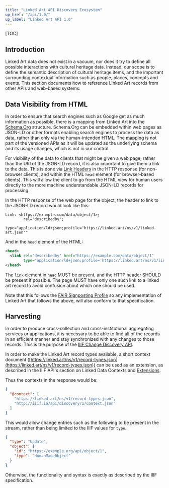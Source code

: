 ```yaml
---
title: "Linked Art API Discovery Ecosystem"
up_href: "/api/1.0/"
up_label: "Linked Art API 1.0"
---
```


[TOC]

## Introduction

Linked Art data does not exist in a vacuum, nor does it try to define all possible interactions with cultural heritage data. Instead, our scope is to define the semantic description of cultural heritage items, and the important surrounding contextual information such as people, places, concepts and events. This section documents how to reference Linked Art records from other APIs and web-based systems.


## Data Visibility from HTML

In order to ensure that search engines such as Google get as much information as possible, there is a mapping from Linked Art into the [Schema.Org](https://schema.org/) structure. Schema.Org can be embedded within web pages as JSON-LD or other formats enabling search engines to process the data as data, rather than only via the human-intended HTML. The [mapping](/cookbook/mappings/schema/) is not part of the versioned APIs as it will be updated as the underlying schema and its usage changes, which is not in our control.

For visibility of the data to clients that might be given a web page, rather than the URI of the JSON-LD record, it is also important to give them a link to the data. This is done via [Link Headers](https://www.rfc-editor.org/rfc/rfc8288.html) in the HTTP response (for non-browser clients), and within the HTML `head` element (for browser-based clients). This will allow the client to go from the HTML view for human users directly to the more machine understandable JSON-LD records for processing.

In the HTTP response of the web page for the object, the header to link to the JSON-LD record would look like this:

```
Link: <https://example.com/data/object/1>;
        rel="describedby";
        type="application/ld+json;profile='https://linked.art/ns/v1/linked-art.json'"
```

And in the `head` element of the HTML:

```XML
<head>
  <link rel="describedby" href="https://example.com/data/object/1" 
        type="application/ld+json;profile='https://linked.art/ns/v1/linked-art.json'"/>
</head>
```

The `link` element in `head` MUST be present, and the HTTP header SHOULD be present if possible. The page MUST have only one such link to a linked art record to avoid confusion about which one should be used.

Note that this follows the [FAIR Signposting Profile](https://signposting.org/FAIR/) so any implementation of Linked Art that follows the above, will also conform to that specification.


## Harvesting

In order to produce cross-collection and cross-institutional aggregating services or applications, it is necessary to be able to find all of the records in an efficient manner and stay synchronized with any changes to those records.  This is the purpose of the [IIIF Change Discovery API](https://iiif.io/api/discovery/). 

In order to make the Linked Art record types available, a short context document ([https://linked.art/ns/v1/record-types.json](https://linked.art/ns/v1/record-types.json)) can be used as an extension, as described in the IIIF API's section on Linked Data Contexts and [Extensions](https://iiif.io/api/discovery/1.0/#342-extensions).

Thus the contexts in the response would be:

```json
{
  "@context": [
    "https://linked.art/ns/v1/record-types.json",
    "http://iiif.io/api/discovery/1/context.json"
  ]
}
```

This would allow change entries such as the following to be present in the stream, rather than being limited to the IIIF values for `type`.

```json
{
  "type": "Update",
  "object": {
    "id": "https://example.org/api/object/1",
    "type": "HumanMadeObject"
  }
}
```

Otherwise, the functionality and syntax is exactly as described by the IIIF specification.

